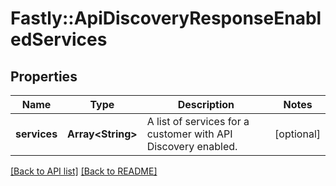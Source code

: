 # Fastly::ApiDiscoveryResponseEnabledServices

## Properties

| Name | Type | Description | Notes |
| ---- | ---- | ----------- | ----- |
| **services** | **Array&lt;String&gt;** | A list of services for a customer with API Discovery enabled. | [optional] |

[[Back to API list]](../../README.md#endpoints) [[Back to README]](../../README.md)

